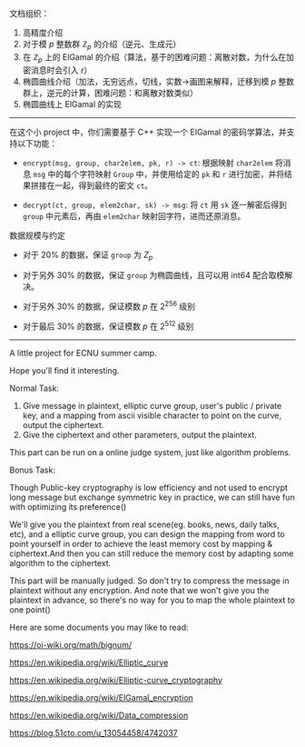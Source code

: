 文档组织：

1. 高精度介绍
2. 对于模 $p$ 整数群 $\mathbb Z_p$ 的介绍（逆元、生成元）
3. 在 $\mathbb Z_p$ 上的 ElGamal 的介绍（算法，基于的困难问题：离散对数，为什么在加密消息时会引入 $r$）
4. 椭圆曲线介绍（加法，无穷远点，切线，实数->画图来解释，迁移到模 $p$ 整数群上，逆元的计算，困难问题：和离散对数类似）
5. 椭圆曲线上 ElGamal 的实现

---

在这个小 project 中，你们需要基于 C++ 实现一个 ElGamal 的密码学算法，并支持以下功能：

- `encrypt(msg, group, char2elem, pk, r) -> ct`: 根据映射 `char2elem` 将消息 `msg` 中的每个字符映射 `Group` 中，并使用给定的 `pk` 和 `r` 进行加密，并将结果拼接在一起，得到最终的密文 `ct`。

- `decrypt(ct, group, elem2char, sk) -> msg`: 将 `ct` 用 `sk` 逐一解密后得到 `group` 中元素后，再由 `elem2char` 映射回字符，进而还原消息。

数据规模与约定

- 对于 $20\%$ 的数据，保证 `group` 为 $Z_p$

- 对于另外 $30\%$ 的数据，保证 `group` 为椭圆曲线，且可以用 int64 配合取模解决。

- 对于另外 $30\%$ 的数据，保证模数 $p$ 在 $2^256$ 级别

- 对于最后 $30\%$ 的数据，保证模数 $p$ 在 $2^512$ 级别

---

A little project for ECNU summer camp.

Hope you'll find it interesting.

Normal Task:

1. Give message in plaintext, elliptic curve group, user's public / private key, and a mapping from ascii visible character to point on the curve, output the ciphertext.
2. Give the ciphertext and other parameters, output the plaintext.

This part can be run on a online judge system, just like algorithm problems.

Bonus Task:

Though Public-key cryptography is low efficiency and not used to encrypt long message but exchange symmetric key in practice, we can still have fun with optimizing its preference()

We'll give you the plaintext from real scene(eg. books, news, daily talks, etc), and a elliptic curve group, you can design the mapping from word to point yourself in order to achieve the least memory cost by mapping & ciphertext.And then you can still reduce the memory cost by adapting some algorithm to the ciphertext. 

This part will be manually judged. So don't try to compress the message in plaintext without any encryption. And note that we won't give you the plaintext in advance, so there's no way for you to map the whole plaintext to one point()

Here are some documents you may like to read:

https://oi-wiki.org/math/bignum/

https://en.wikipedia.org/wiki/Elliptic_curve

https://en.wikipedia.org/wiki/Elliptic-curve_cryptography

https://en.wikipedia.org/wiki/ElGamal_encryption

https://en.wikipedia.org/wiki/Data_compression

https://blog.51cto.com/u_13054458/4742037

